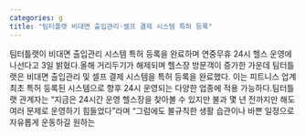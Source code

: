```yaml
---
categories: g
title: "팀터틀랫 비대면 출입관리·셀프 결제 시스템 특허 등록"
---
```

팀터틀랫이 비대면 출입관리 시스템 특허 등록을 완료하며 연중무휴 24시 헬스 운영에 나선다고 3일 밝혔다.올해 거리두기가 해제되며 헬스장 방문객이 증가한 가운데 팀터틀랫은 비대면 출입관리 및 셀프 결제 시스템을 특허 등록을 완료했다. 이는 피트니스 업계 최초 특허 등록된 시스템으로 향후 24시 운영되는 다양한 업종에 적용 가능하다.팀터틀랫 관계자는 “지금은 24시간 운영 헬스장을 찾아볼 수 있지만 불과 몇 년 전까지만 해도 여러 문제로 운영하기 힘들었다”라며 “그럼에도 불규칙한 생활 습관이나 바쁜 일정으로 자유롭게 운동하길 원하는